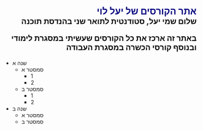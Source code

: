 <div dir="rtl" style="color:navy; font-size:24px; font-weight:bold">
אתר הקורסים של יעל לוי   
</div>
<div dir="rtl" style="color:black; font-size:20px; font-weight:bold">
שלום שמי יעל, סטודנטית לתואר שני בהנדסת תוכנה

באתר זה ארכז את כל הקורסים שעשיתי במסגרת לימודי ובנוסף קורסי הכשרה במסגרת העבודה   
</div>

- שנה א
    - סמסטר א
        - 1
        - 2
    - סמסטר ב
        - 1
        - 2
- שנה ב
    - סמסטר א
    - סמסטר ב
